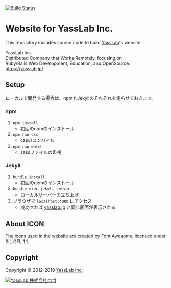 [![Build Status](https://travis-ci.org/yasslab/yasslab.github.io.svg?branch=master)](https://travis-ci.org/yasslab/yasslab.github.io)

# Website for YassLab Inc.

This repository includes source code to build [YassLab](https://yasslab.jp)'s website.

YassLab Inc.   
Distributed Company that Works Remotely, focusing on   
Ruby/Rails Web Development, Education, and OpenSource.   
https://yasslab.jp/

## Setup
ローカルで開発する場合は、npmとJekyllのそれぞれを走らせておきます。

### npm

1. `npm install`
    - 初回のnpmのインストール
2. `npm run css`
    - cssのコンパイル
3. `npm run watch`
    - sassファイルの監視

### Jekyll

1. `bundle install`
    - 初回のgemのインストール
2. `bundle exec jekyll server`
    - ローカルサーバーの立ち上げ
3. ブラウザで `localhost:4000` にアクセス
    - 成功すれば [yasslab.jp](https://yasslab.jp/) と同じ画面が表示される

## About ICON

The icons used in the website are created by [Font Awesome](http://fontawesome.io/), licensed under SIL OFL 1.1.

## Copyright

Copyright &copy; 2012-2019 [YassLab Inc.](https://yasslab.jp)

[![YassLab 株式会社ロゴ](https://yasslab.jp/img/logos/800x200.png)](https://yasslab.jp/)
